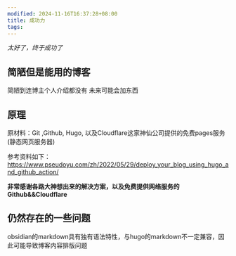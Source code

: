 ```yaml
---
modified: 2024-11-16T16:37:28+08:00
title: 成功力
tags: 
---
```


*太好了，终于成功了*

## 简陋但是能用的博客

简陋到连博主个人介绍都没有
未来可能会加东西


## 原理

原材料：Git ,Github, Hugo, 以及Cloudflare这家神仙公司提供的免费pages服务(静态网页服务器)

参考资料如下：
https://www.pseudoyu.com/zh/2022/05/29/deploy_your_blog_using_hugo_and_github_action/

**非常感谢各路大神想出来的解决方案，以及免费提供网络服务的Github&&Cloudflare**


## 仍然存在的一些问题
obsidian的markdown具有独有语法特性，与hugo的markdown不一定兼容，因此可能导致博客内容排版问题